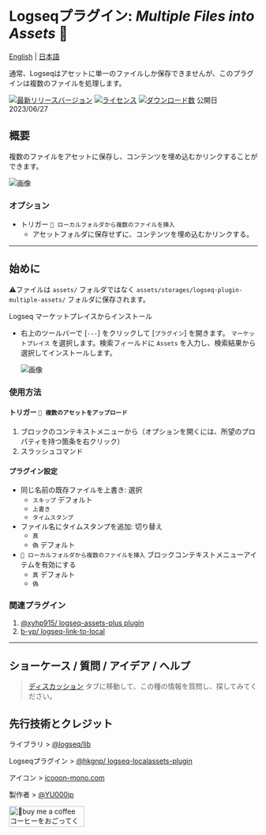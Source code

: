 # Logseqプラグイン: *Multiple Files into Assets* 📂

[English](https://github.com/YU000jp/logseq-plugin-multiple-assets) | [日本語](https://github.com/YU000jp/logseq-plugin-multiple-assets/blob/main/readme.ja.md)

通常、Logseqはアセットに単一のファイルしか保存できませんが、このプラグインは複数のファイルを処理します。

[![最新リリースバージョン](https://img.shields.io/github/v/release/YU000jp/logseq-plugin-multiple-assets)](https://github.com/YU000jp/logseq-plugin-multiple-assets/releases)
[![ライセンス](https://img.shields.io/github/license/YU000jp/logseq-plugin-multiple-assets?color=blue)](https://github.com/YU000jp/logseq-plugin-multiple-assets/LICENSE)
[![ダウンロード数](https://img.shields.io/github/downloads/YU000jp/logseq-plugin-multiple-assets/total.svg)](https://github.com/YU000jp/logseq-plugin-multiple-assets/releases)
 公開日 2023/06/27

## 概要

複数のファイルをアセットに保存し、コンテンツを埋め込むかリンクすることができます。

   ![画像](https://github.com/YU000jp/logseq-plugin-multiple-assets/assets/111847207/789a232e-7e37-4033-8048-6d33364eb70d)

### オプション

  - トリガー `📂 ローカルフォルダから複数のファイルを挿入`
    - アセットフォルダに保存せずに、コンテンツを埋め込むかリンクする。

---

## 始めに

⚠️ファイルは `assets/` フォルダではなく `assets/storages/logseq-plugin-multiple-assets/` フォルダに保存されます。

Logseq マーケットプレイスからインストール
  - 右上のツールバーで [`---`] をクリックして [`プラグイン`] を開きます。 `マーケットプレイス` を選択します。検索フィールドに `Assets` を入力し、検索結果から選択してインストールします。

    ![画像](https://github.com/YU000jp/logseq-plugin-multiple-assets/assets/111847207/5a3933c0-13f5-4c21-8fc8-c70429d7ad29)

### 使用方法

#### トリガー `💾 複数のアセットをアップロード`

1. ブロックのコンテキストメニューから（オプションを開くには、所望のプロパティを持つ箇条を右クリック）
1. スラッシュコマンド

#### プラグイン設定

- 同じ名前の既存ファイルを上書き: 選択
  - `スキップ` デフォルト
  - `上書き`
  - `タイムスタンプ`
- ファイル名にタイムスタンプを追加: 切り替え
  - `真`
  - `偽` デフォルト
- `📂 ローカルフォルダから複数のファイルを挿入` ブロックコンテキストメニューアイテムを有効にする
  - `真` デフォルト
  - `偽`

### 関連プラグイン

1. [@xyhp915/ logseq-assets-plus plugin](https://github.com/xyhp915/logseq-assets-plus)
1. [b-yp/ logseq-link-to-local](https://github.com/b-yp/logseq-link-to-local/tree/dev)

---

## ショーケース / 質問 / アイデア / ヘルプ

> [ディスカッション](https://github.com/YU000jp/logseq-plugin-multiple-assets/discussions) タブに移動して、この種の情報を質問し、探してみてください。

## 先行技術とクレジット

ライブラリ >  [@logseq/lib](https://github.com/logseq/logseq/pull/6488)

Logseqプラグイン > [@hkgnp/ logseq-localassets-plugin](https://github.com/hkgnp/logseq-localassets-plugin)

アイコン > [icooon-mono.com](https://icooon-mono.com/15427-%e3%83%95%e3%82%a9%e3%83%ab%e3%83%80%e3%82%a2%e3%82%a4%e3%82%b3%e3%83%b312/)

製作者 > [@YU000jp](https://github.com/YU000jp)

<a href="https://www.buymeacoffee.com/yu000japan" target="_blank"><img src="https://cdn.buymeacoffee.com/buttons/v2/default-violet.png" alt="🍌buy me a coffee コーヒーをおごってください!" style="height: 42px;width: 152px" ></a>
